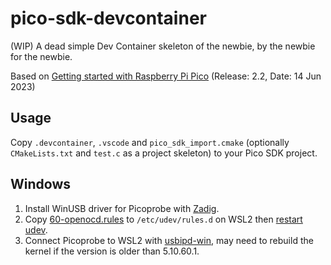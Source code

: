 # pico-sdk-devcontainer

(WIP) A dead simple Dev Container skeleton of the newbie, by the newbie for the newbie.

Based on [Getting started with Raspberry Pi Pico](https://datasheets.raspberrypi.com/pico/getting-started-with-pico.pdf) (Release: 2.2, Date: 14 Jun 2023)

## Usage

Copy `.devcontainer`, `.vscode` and `pico_sdk_import.cmake` (optionally `CMakeLists.txt` and `test.c` as a project skeleton) to your Pico SDK project.

## Windows

1. Install WinUSB driver for Picoprobe with [Zadig](https://zadig.akeo.ie/).
2. Copy [60-openocd.rules](https://github.com/raspberrypi/openocd/blob/rp2040/contrib/60-openocd.rules) to `/etc/udev/rules.d` on WSL2 then [restart udev](https://github.com/dorssel/usbipd-win/wiki/WSL-support#udev).
3. Connect Picoprobe to WSL2 with [usbipd-win](https://github.com/dorssel/usbipd-win), may need to rebuild the kernel if the version is older than 5.10.60.1.
